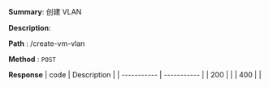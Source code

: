 **Summary**: 创建 VLAN

**Description**:

**Path** : /create-vm-vlan

**Method** : `POST`

**Response**
| code      | Description |
| ----------- | ----------- |
|  200   |       |
|  400   |       |

